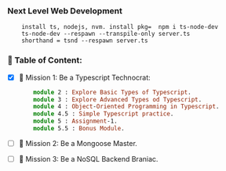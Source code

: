 ### Next Level Web Development
```
    install ts, nodejs, nvm. install pkg=  npm i ts-node-dev
    ts-node-dev --respawn --transpile-only server.ts
    shorthand = tsnd --respawn server.ts
```

### 📗 Table of Content:
- [x] 🎯 Mission 1: Be a Typescript Technocrat:
    ```ts
        module 2 : Explore Basic Types of Typescript.
        module 3 : Explore Advanced Types od Typescript.
        module 4 : Object-Oriented Programming in Typescript.
        module 4.5 : Simple Typescript practice.
        module 5 : Assignment-1.
        module 5.5 : Bonus Module.
    ```
- [ ] 🎯 Mission 2: Be a Mongoose Master.

- [ ] 🎯 Mission 3: Be a NoSQL Backend Braniac.
